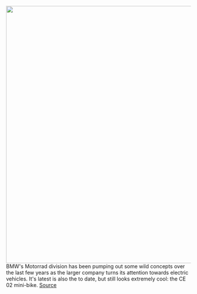 <img src='https://cdn.vox-cdn.com/thumbor/lrij4DfoxVY7J1YyDofw7NFPkis=/0x0:4500x3000/1200x800/filters:focal(1890x1140:2610x1860)/cdn.vox-cdn.com/uploads/chorus_image/image/69814325/P90434022_highRes_bmw_motorrad_concept.0.jpg' width='700px' /><br/>
BMW's Motorrad division has been pumping out some wild concepts over the last few years as the larger company turns its attention towards electric vehicles. It's latest is also the to date, but still looks extremely cool: the CE 02 mini-bike.
<a href='https://www.theverge.com/2021/9/3/22655751/bmw-ce-02-mini-bike-concept-electric-iaa-mobility-2021'> Source <a/>